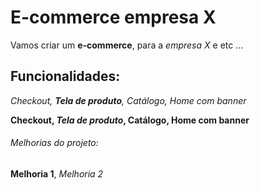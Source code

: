# E-commerce empresa X

Vamos criar um **e-commerce**, para a *empresa X* e etc ...

## Funcionalidades:

_Checkout, **Tela de produto**, Catálogo, Home com banner_

**Checkout, _Tela de produto_, Catálogo, Home com banner**

###### Melhorias do projeto:

__Melhoria 1__, _Melhoria 2_

